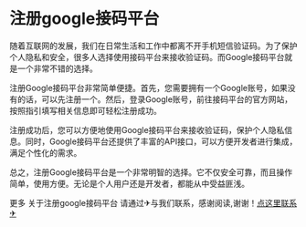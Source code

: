 # 注册google接码平台

随着互联网的发展，我们在日常生活和工作中都离不开手机短信验证码。为了保护个人隐私和安全，很多人选择使用接码平台来接收验证码。而Google接码平台就是一个非常不错的选择。

注册Google接码平台非常简单便捷。首先，您需要拥有一个Google账号，如果没有的话，可以先注册一个。然后，登录Google账号，前往接码平台的官方网站，按照指引填写相关信息即可轻松注册成功。

注册成功后，您可以方便地使用Google接码平台来接收验证码，保护个人隐私信息。同时，Google接码平台还提供了丰富的API接口，可以方便开发者进行集成，满足个性化的需求。

总之，注册Google接码平台是一个非常明智的选择。它不仅安全可靠，而且操作简单，使用方便。无论是个人用户还是开发者，都能从中受益匪浅。

更多 关于注册google接码平台 请通过✈与我们联系，感谢阅读,谢谢！[点这里联系✈](https://ww.k02.cc)